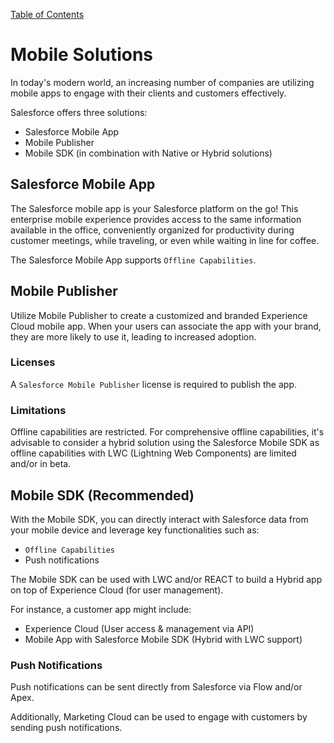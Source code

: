 [Table of Contents](../Documentation.md)

# Mobile Solutions

In today's modern world, an increasing number of companies are utilizing mobile apps to engage with their clients and customers effectively.

Salesforce offers three solutions:
- Salesforce Mobile App
- Mobile Publisher
- Mobile SDK (in combination with Native or Hybrid solutions)

## Salesforce Mobile App

The Salesforce mobile app is your Salesforce platform on the go! This enterprise mobile experience provides access to the same information available in the office, conveniently organized for productivity during customer meetings, while traveling, or even while waiting in line for coffee.

The Salesforce Mobile App supports `Offline Capabilities`.

## Mobile Publisher

Utilize Mobile Publisher to create a customized and branded Experience Cloud mobile app. When your users can associate the app with your brand, they are more likely to use it, leading to increased adoption.

### Licenses

A `Salesforce Mobile Publisher` license is required to publish the app.

### Limitations

Offline capabilities are restricted. For comprehensive offline capabilities, it's advisable to consider a hybrid solution using the Salesforce Mobile SDK as offline capabilities with LWC (Lightning Web Components) are limited and/or in beta.

## Mobile SDK (Recommended)

With the Mobile SDK, you can directly interact with Salesforce data from your mobile device and leverage key functionalities such as:
- `Offline Capabilities`
- Push notifications

The Mobile SDK can be used with LWC and/or REACT to build a Hybrid app on top of Experience Cloud (for user management).

For instance, a customer app might include:
- Experience Cloud (User access & management via API)
- Mobile App with Salesforce Mobile SDK (Hybrid with LWC support)

### Push Notifications

Push notifications can be sent directly from Salesforce via Flow and/or Apex.

Additionally, Marketing Cloud can be used to engage with customers by sending push notifications.
